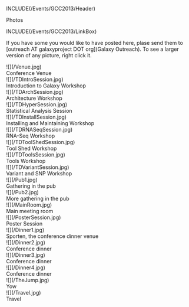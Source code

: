 INCLUDE(/Events/GCC2013/Header)

<div class="title">Photos</div>

INCLUDE(/Events/GCC2013/LinkBox)

If you have some you would like to have posted here, plase send them to [outreach AT galaxyproject DOT org](Galaxy Outreach).  To see a larger version of any picture, right click it.

<div class='center'>
<div class='left'>![](/Venue.jpg)<br />Conference Venue</div>
<div class='left'>![](/TDIntroSession.jpg)<br />Introduction to Galaxy Workshop</div>
<div class='left'>![](/TDArchSession.jpg)<br />Architecture Workshop</div>
<div class='left'>![](/TDHyperSession.jpg)<br />Statistical Analysis Session</div>
<div class='left'>![](/TDInstallSession.jpg)<br />Installing and Maintaining Workshop</div>
<div class='left'>![](/TDRNASeqSession.jpg)<br />RNA-Seq Workshop</div>
<div class='left'>![](/TDToolShedSession.jpg)<br />Tool Shed Workshop </div>
<div class='left'>![](/TDToolsSession.jpg)<br />Tools Workshop </div>
<div class='left'>![](/TDVariantSession.jpg)<br />Variant and SNP Workshop </div>
<div class='left'>![](/Pub1.jpg)<br />Gathering in the pub</div>
<div class='left'>![](/Pub2.jpg)<br />More gathering in the pub</div>
<div class='left'>![](/MainRoom.jpg)<br />Main meeting room</div>
<div class='left'>![](/PosterSession.jpg)<br />Poster Session</div>
<div class='left'>![](/Dinner1.jpg)<br /> Sporten, the conference dinner venue </div>
<div class='left'>![](/Dinner2.jpg)<br /> Conference dinner</div>
<div class='left'>![](/Dinner3.jpg)<br /> Conference dinner </div>
<div class='left'>![](/Dinner4.jpg)<br /> Conference dinner </div>
<div class='left'>![](/TheJump.jpg)<br /> Yow </div>
<div class='left'>![](/Travel.jpg)<br /> Travel </div>
<div class='right'></div>
